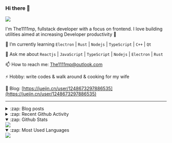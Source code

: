 ### Hi there 👋

![](https://komarev.com/ghpvc/?username=1111mp&color=green)

I'm The1111mp, fullstack developer with a focus on frontend. I love building utilities aimed at increasing Developer productivity 🙌

🌱 I’m currently learning `Electron` | `Rust` | `Nodejs` | `TypeScript` | `C++` | `Qt`

💬 Ask me about `Reactjs` | `JavaScript` | `TypeScript` | `Nodejs` | `Electron` | `Rust`

📫 How to reach me: <a href="mailto:The1111mp@outlook.com">The1111mp@outlook.com</a>

⚡ Hobby: write codes & walk around & cooking for my wife

📖 Blog: [https://juejin.cn/user/1248673297886535](https://juejin.cn/user/1248673297886535)

***

<details>
  <summary>:zap: Blog posts</summary>

  - [这里有从零开始构建现代化前端UI组件库所需要的一切](https://juejin.cn/post/7324011329883045915)
  - [使用 nvm-desktop 轻松安装和管理多个 node 版本](https://juejin.cn/post/7267791228872179727)
  - [Electron 中集成 SQLite3 数据库的最佳实践](https://juejin.cn/post/7202807471881306172)
  - [从0开发IM，单聊群聊在线离线消息以及消息的已读未读功能](https://juejin.cn/post/7202583557751865401)
  - [Electron（网页）中实现接近微信消息发送体验的消息输入框及界面](https://juejin.cn/post/7252505446396575781)
  - [Qt中基于QWebEngineView和QWebChannel实现与web的交互](https://juejin.cn/post/7238423148555501629)
</details>

<details>
  <summary>:zap: Recent Github Activity</summary>

  <!--START_SECTION:activity-->
1. 🗣 Commented on [#199](https://github.com/1111mp/nvm-desktop/issues/199#issuecomment-3392774287) in [1111mp/nvm-desktop](https://github.com/1111mp/nvm-desktop)
2. 🗣 Commented on [#198](https://github.com/1111mp/nvm-desktop/issues/198#issuecomment-3327975104) in [1111mp/nvm-desktop](https://github.com/1111mp/nvm-desktop)
3. 🔒 Closed issue [#198](https://github.com/1111mp/nvm-desktop/issues/198) in [1111mp/nvm-desktop](https://github.com/1111mp/nvm-desktop)
4. 🗣 Commented on [#198](https://github.com/1111mp/nvm-desktop/issues/198#issuecomment-3327445746) in [1111mp/nvm-desktop](https://github.com/1111mp/nvm-desktop)
5. 🗣 Commented on [#198](https://github.com/1111mp/nvm-desktop/issues/198#issuecomment-3327278255) in [1111mp/nvm-desktop](https://github.com/1111mp/nvm-desktop)
6. 🗣 Commented on [#198](https://github.com/1111mp/nvm-desktop/issues/198#issuecomment-3316795284) in [1111mp/nvm-desktop](https://github.com/1111mp/nvm-desktop)
7. 🗣 Commented on [#198](https://github.com/1111mp/nvm-desktop/issues/198#issuecomment-3311154787) in [1111mp/nvm-desktop](https://github.com/1111mp/nvm-desktop)
8. 🗣 Commented on [#198](https://github.com/1111mp/nvm-desktop/issues/198#issuecomment-3310294364) in [1111mp/nvm-desktop](https://github.com/1111mp/nvm-desktop)
9. 🗣 Commented on [#197](https://github.com/1111mp/nvm-desktop/issues/197#issuecomment-3284334040) in [1111mp/nvm-desktop](https://github.com/1111mp/nvm-desktop)
10. 🔒 Closed issue [#197](https://github.com/1111mp/nvm-desktop/issues/197) in [1111mp/nvm-desktop](https://github.com/1111mp/nvm-desktop)
  <!--END_SECTION:activity-->
</details>

<details open>
  <summary>:zap: Github Stats</summary>

  <img align="center" src="https://github-readme-stats-sigma-five.vercel.app/api?username=1111mp&show_icons=true&hide_border=true&theme=gruvbox" />
</details>

<details open>
  <summary>:zap: Most Used Languages</summary>

  <img align="center" src="https://github-readme-stats-sigma-five.vercel.app/api/top-langs/?username=1111mp&layout=compact&show_icons=true&hide_border=true&theme=gruvbox" />
</details>


<!--
**1111mp/1111mp** is a ✨ _special_ ✨ repository because its `README.md` (this file) appears on your GitHub profile.

Here are some ideas to get you started:

- 🔭 I’m currently working on ...
- 🌱 I’m currently learning ...
- 👯 I’m looking to collaborate on ...
- 🤔 I’m looking for help with ...
- 💬 Ask me about ...
- 📫 How to reach me: ...
- 😄 Pronouns: ...
- ⚡ Fun fact: ...
-->
